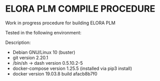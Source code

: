 ELORA PLM COMPILE PROCEDURE
===========================

Work in progress procedure for building ELORA PLM

Tested in the following environment:

Description:    
* Debian GNU/Linux 10 (buster)
* git version 2.20.1
* /bin/sh -> dash version 0.5.10.2-5
* docker-compose version 1.25.5 (installed via pip3 install)
* docker version 19.03.8 build afacb8b7f0

